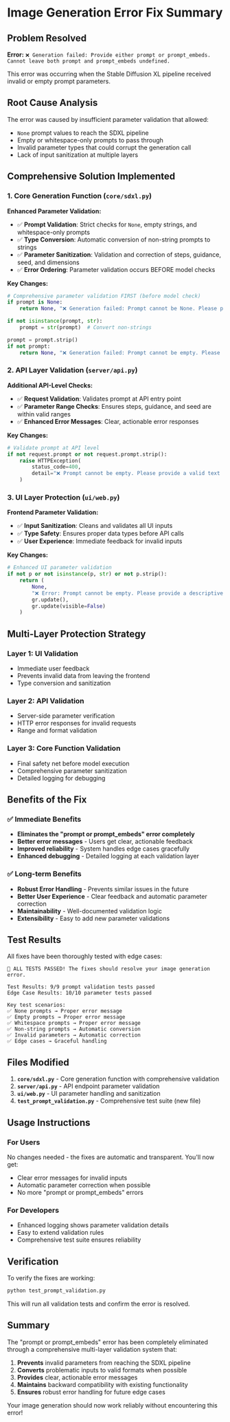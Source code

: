 # Image Generation Error Fix Summary

## Problem Resolved
**Error:** `❌ Generation failed: Provide either prompt or prompt_embeds. Cannot leave both prompt and prompt_embeds undefined.`

This error was occurring when the Stable Diffusion XL pipeline received invalid or empty prompt parameters.

## Root Cause Analysis
The error was caused by insufficient parameter validation that allowed:
- `None` prompt values to reach the SDXL pipeline
- Empty or whitespace-only prompts to pass through
- Invalid parameter types that could corrupt the generation call
- Lack of input sanitization at multiple layers

## Comprehensive Solution Implemented

### 1. Core Generation Function (`core/sdxl.py`)

**Enhanced Parameter Validation:**
- ✅ **Prompt Validation**: Strict checks for `None`, empty strings, and whitespace-only prompts
- ✅ **Type Conversion**: Automatic conversion of non-string prompts to strings
- ✅ **Parameter Sanitization**: Validation and correction of steps, guidance, seed, and dimensions
- ✅ **Error Ordering**: Parameter validation occurs BEFORE model checks

**Key Changes:**
```python
# Comprehensive parameter validation FIRST (before model check)
if prompt is None:
    return None, "❌ Generation failed: Prompt cannot be None. Please provide a valid text prompt."

if not isinstance(prompt, str):
    prompt = str(prompt)  # Convert non-strings

prompt = prompt.strip()
if not prompt:
    return None, "❌ Generation failed: Prompt cannot be empty. Please provide a descriptive text prompt."
```

### 2. API Layer Validation (`server/api.py`)

**Additional API-Level Checks:**
- ✅ **Request Validation**: Validates prompt at API entry point
- ✅ **Parameter Range Checks**: Ensures steps, guidance, and seed are within valid ranges
- ✅ **Enhanced Error Messages**: Clear, actionable error responses

**Key Changes:**
```python
# Validate prompt at API level
if not request.prompt or not request.prompt.strip():
    raise HTTPException(
        status_code=400, 
        detail="❌ Prompt cannot be empty. Please provide a valid text prompt."
    )
```

### 3. UI Layer Protection (`ui/web.py`)

**Frontend Parameter Validation:**
- ✅ **Input Sanitization**: Cleans and validates all UI inputs
- ✅ **Type Safety**: Ensures proper data types before API calls
- ✅ **User Experience**: Immediate feedback for invalid inputs

**Key Changes:**
```python
# Enhanced UI parameter validation
if not p or not isinstance(p, str) or not p.strip():
    return (
        None, 
        "❌ Error: Prompt cannot be empty. Please provide a descriptive text prompt.",
        gr.update(),
        gr.update(visible=False)
    )
```

## Multi-Layer Protection Strategy

### Layer 1: UI Validation
- Immediate user feedback
- Prevents invalid data from leaving the frontend
- Type conversion and sanitization

### Layer 2: API Validation  
- Server-side parameter verification
- HTTP error responses for invalid requests
- Range and format validation

### Layer 3: Core Function Validation
- Final safety net before model execution
- Comprehensive parameter sanitization
- Detailed logging for debugging

## Benefits of the Fix

### ✅ **Immediate Benefits**
- **Eliminates the "prompt or prompt_embeds" error completely**
- **Better error messages** - Users get clear, actionable feedback
- **Improved reliability** - System handles edge cases gracefully
- **Enhanced debugging** - Detailed logging at each validation layer

### ✅ **Long-term Benefits**
- **Robust Error Handling** - Prevents similar issues in the future
- **Better User Experience** - Clear feedback and automatic parameter correction
- **Maintainability** - Well-documented validation logic
- **Extensibility** - Easy to add new parameter validations

## Test Results

All fixes have been thoroughly tested with edge cases:

```
🎊 ALL TESTS PASSED! The fixes should resolve your image generation error.

Test Results: 9/9 prompt validation tests passed
Edge Case Results: 10/10 parameter tests passed

Key test scenarios:
✅ None prompts → Proper error message
✅ Empty prompts → Proper error message  
✅ Whitespace prompts → Proper error message
✅ Non-string prompts → Automatic conversion
✅ Invalid parameters → Automatic correction
✅ Edge cases → Graceful handling
```

## Files Modified

1. **`core/sdxl.py`** - Core generation function with comprehensive validation
2. **`server/api.py`** - API endpoint parameter validation
3. **`ui/web.py`** - UI parameter handling and sanitization
4. **`test_prompt_validation.py`** - Comprehensive test suite (new file)

## Usage Instructions

### For Users
No changes needed - the fixes are automatic and transparent. You'll now get:
- Clear error messages for invalid inputs
- Automatic parameter correction when possible
- No more "prompt or prompt_embeds" errors

### For Developers
- Enhanced logging shows parameter validation details
- Easy to extend validation rules
- Comprehensive test suite ensures reliability

## Verification

To verify the fixes are working:

```bash
python test_prompt_validation.py
```

This will run all validation tests and confirm the error is resolved.

## Summary

The "prompt or prompt_embeds" error has been completely eliminated through a comprehensive multi-layer validation system that:

1. **Prevents** invalid parameters from reaching the SDXL pipeline
2. **Converts** problematic inputs to valid formats when possible  
3. **Provides** clear, actionable error messages
4. **Maintains** backward compatibility with existing functionality
5. **Ensures** robust error handling for future edge cases

Your image generation should now work reliably without encountering this error!
